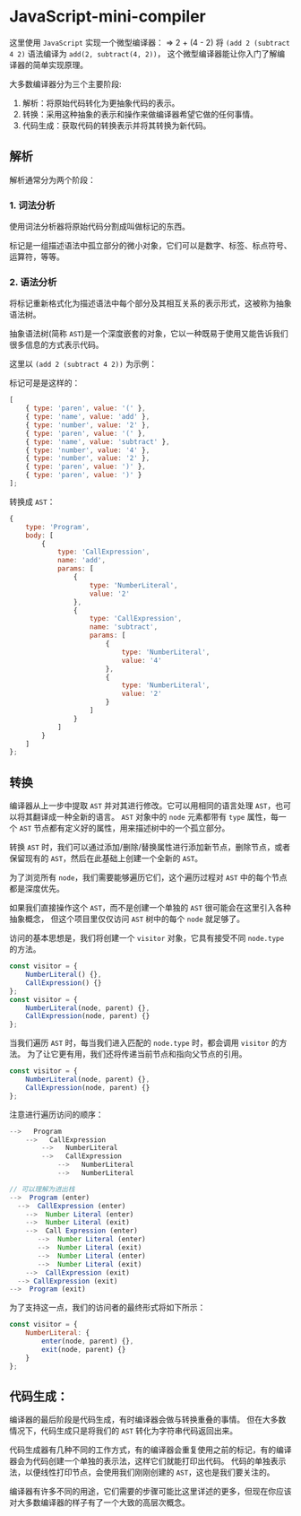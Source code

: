 # JavaScript-mini-compiler

这里使用 `JavaScript` 实现一个微型编译器：
=> 2 + (4 - 2)
将 `(add 2 (subtract 4 2)` 语法编译为 `add(2, subtract(4, 2))`，
这个微型编译器能让你入门了解编译器的简单实现原理。

大多数编译器分为三个主要阶段:

1. 解析：将原始代码转化为更抽象代码的表示。
2. 转换：采用这种抽象的表示和操作来做编译器希望它做的任何事情。
3. 代码生成：获取代码的转换表示并将其转换为新代码。

## 解析

解析通常分为两个阶段：

### 1. 词法分析

使用词法分析器将原始代码分割成叫做标记的东西。

标记是一组描述语法中孤立部分的微小对象，它们可以是数字、标签、标点符号、运算符，等等。

### 2. 语法分析

将标记重新格式化为描述语法中每个部分及其相互关系的表示形式，这被称为抽象语法树。

抽象语法树(简称 `AST`)是一个深度嵌套的对象，它以一种既易于使用又能告诉我们很多信息的方式表示代码。

这里以 `(add 2 (subtract 4 2))` 为示例：

标记可是是这样的：

```JavaScript
[
	{ type: 'paren', value: '(' },
	{ type: 'name', value: 'add' },
	{ type: 'number', value: '2' },
	{ type: 'paren', value: '(' },
	{ type: 'name', value: 'subtract' },
	{ type: 'number', value: '4' },
	{ type: 'number', value: '2' },
	{ type: 'paren', value: ')' },
	{ type: 'paren', value: ')' }
];
```

转换成 `AST`：

```JavaScript
{
	type: 'Program',
	body: [
		{
			type: 'CallExpression',
			name: 'add',
			params: [
				{
					type: 'NumberLiteral',
					value: '2'
				},
				{
					type: 'CallExpression',
					name: 'subtract',
					params: [
						{
							type: 'NumberLiteral',
							value: '4'
						},
						{
							type: 'NumberLiteral',
							value: '2'
						}
					]
				}
			]
		}
	]
};
```

## 转换

编译器从上一步中提取 `AST` 并对其进行修改。它可以用相同的语言处理 `AST`，也可以将其翻译成一种全新的语言。
`AST` 对象中的 `node` 元素都带有 `type` 属性，每一个 `AST` 节点都有定义好的属性，用来描述树中的一个孤立部分。

转换 `AST` 时，我们可以通过添加/删除/替换属性进行添加新节点，删除节点，或者保留现有的 `AST`，然后在此基础上创建一个全新的 `AST`。

为了浏览所有 `node`，我们需要能够遍历它们，这个遍历过程对 `AST` 中的每个节点都是深度优先。

如果我们直接操作这个 `AST`，而不是创建一个单独的 `AST` 很可能会在这里引入各种抽象概念，
但这个项目里仅仅访问 `AST` 树中的每个 `node` 就足够了。

访问的基本思想是，我们将创建一个 `visitor` 对象，它具有接受不同 `node.type` 的方法。

```JavaScript
const visitor = {
	NumberLiteral() {},
	CallExpression() {}
};
const visitor = {
	NumberLiteral(node, parent) {},
	CallExpression(node, parent) {}
};
```

当我们遍历 `AST` 时，每当我们进入匹配的 `node.type` 时，都会调用 `visitor` 的方法。
为了让它更有用，我们还将传递当前节点和指向父节点的引用。

```JavaScript
const visitor = {
	NumberLiteral(node, parent) {},
	CallExpression(node, parent) {}
};
```

注意进行遍历访问的顺序：

```JavaScript
-->   Program
    -->   CallExpression
        -->   NumberLiteral
        -->   CallExpression
            -->   NumberLiteral
            -->   NumberLiteral

// 可以理解为进出栈
-->  Program (enter)
  -->  CallExpression (enter)
    -->  Number Literal (enter)
    -->  Number Literal (exit)
    -->  Call Expression (enter)
       -->  Number Literal (enter)
       -->  Number Literal (exit)
       -->  Number Literal (enter)
       -->  Number Literal (exit)
    -->  CallExpression (exit)
  --> CallExpression (exit)
-->  Program (exit)
```

为了支持这一点，我们的访问者的最终形式将如下所示：

```JavaScript
const visitor = {
	NumberLiteral: {
		enter(node, parent) {},
		exit(node, parent) {}
	}
};
```

## 代码生成：

编译器的最后阶段是代码生成，有时编译器会做与转换重叠的事情。
但在大多数情况下，代码生成只是将我们的 `AST` 转化为字符串代码返回出来。

代码生成器有几种不同的工作方式，有的编译器会重复使用之前的标记，有的编译器会为代码创建一个单独的表示法，这样它们就能打印出代码。
代码的单独表示法，以便线性打印节点，会使用我们刚刚创建的 `AST`，这也是我们要关注的。

编译器有许多不同的用途，它们需要的步骤可能比这里详述的更多，但现在你应该对大多数编译器的样子有了一个大致的高层次概念。
